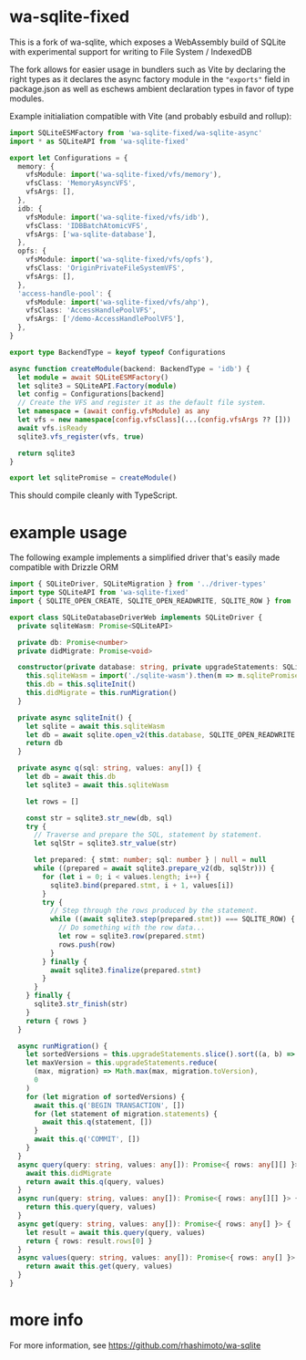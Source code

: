 
# wa-sqlite-fixed

This is a fork of wa-sqlite, which exposes a WebAssembly build of SQLite with experimental support
for writing to File System / IndexedDB

The fork allows for easier usage in bundlers such as Vite by declaring the right types as it
declares the async factory module in the `"exports"` field in package.json as well as eschews
ambient declaration types in favor of type modules.

Example initialiation compatible with Vite (and probably esbuild and rollup):

```typescript
import SQLiteESMFactory from 'wa-sqlite-fixed/wa-sqlite-async'
import * as SQLiteAPI from 'wa-sqlite-fixed'

export let Configurations = {
  memory: {
    vfsModule: import('wa-sqlite-fixed/vfs/memory'),
    vfsClass: 'MemoryAsyncVFS',
    vfsArgs: [],
  },
  idb: {
    vfsModule: import('wa-sqlite-fixed/vfs/idb'),
    vfsClass: 'IDBBatchAtomicVFS',
    vfsArgs: ['wa-sqlite-database'],
  },
  opfs: {
    vfsModule: import('wa-sqlite-fixed/vfs/opfs'),
    vfsClass: 'OriginPrivateFileSystemVFS',
    vfsArgs: [],
  },
  'access-handle-pool': {
    vfsModule: import('wa-sqlite-fixed/vfs/ahp'),
    vfsClass: 'AccessHandlePoolVFS',
    vfsArgs: ['/demo-AccessHandlePoolVFS'],
  },
}

export type BackendType = keyof typeof Configurations

async function createModule(backend: BackendType = 'idb') {
  let module = await SQLiteESMFactory()
  let sqlite3 = SQLiteAPI.Factory(module)
  let config = Configurations[backend]
  // Create the VFS and register it as the default file system.
  let namespace = (await config.vfsModule) as any
  let vfs = new namespace[config.vfsClass](...(config.vfsArgs ?? []))
  await vfs.isReady
  sqlite3.vfs_register(vfs, true)

  return sqlite3
}

export let sqlitePromise = createModule()

```

This should compile cleanly with TypeScript.

# example usage

The following example implements a simplified driver that's easily made compatible with Drizzle ORM

```typescript
import { SQLiteDriver, SQLiteMigration } from '../driver-types'
import type SQLiteAPI from 'wa-sqlite-fixed'
import { SQLITE_OPEN_CREATE, SQLITE_OPEN_READWRITE, SQLITE_ROW } from 'wa-sqlite-fixed'

export class SQLiteDatabaseDriverWeb implements SQLiteDriver {
  private sqliteWasm: Promise<SQLiteAPI>

  private db: Promise<number>
  private didMigrate: Promise<void>

  constructor(private database: string, private upgradeStatements: SQLiteMigration[] = []) {
    this.sqliteWasm = import('./sqlite-wasm').then(m => m.sqlitePromise)
    this.db = this.sqliteInit()
    this.didMigrate = this.runMigration()
  }

  private async sqliteInit() {
    let sqlite = await this.sqliteWasm
    let db = await sqlite.open_v2(this.database, SQLITE_OPEN_READWRITE | SQLITE_OPEN_CREATE)
    return db
  }

  private async q(sql: string, values: any[]) {
    let db = await this.db
    let sqlite3 = await this.sqliteWasm

    let rows = []

    const str = sqlite3.str_new(db, sql)
    try {
      // Traverse and prepare the SQL, statement by statement.
      let sqlStr = sqlite3.str_value(str)

      let prepared: { stmt: number; sql: number } | null = null
      while ((prepared = await sqlite3.prepare_v2(db, sqlStr))) {
        for (let i = 0; i < values.length; i++) {
          sqlite3.bind(prepared.stmt, i + 1, values[i])
        }
        try {
          // Step through the rows produced by the statement.
          while ((await sqlite3.step(prepared.stmt)) === SQLITE_ROW) {
            // Do something with the row data...
            let row = sqlite3.row(prepared.stmt)
            rows.push(row)
          }
        } finally {
          await sqlite3.finalize(prepared.stmt)
        }
      }
    } finally {
      sqlite3.str_finish(str)
    }
    return { rows }
  }

  async runMigration() {
    let sortedVersions = this.upgradeStatements.slice().sort((a, b) => a.toVersion - b.toVersion)
    let maxVersion = this.upgradeStatements.reduce(
      (max, migration) => Math.max(max, migration.toVersion),
      0
    )
    for (let migration of sortedVersions) {
      await this.q('BEGIN TRANSACTION', [])
      for (let statement of migration.statements) {
        await this.q(statement, [])
      }
      await this.q('COMMIT', [])
    }
  }
  async query(query: string, values: any[]): Promise<{ rows: any[][] }> {
    await this.didMigrate
    return await this.q(query, values)
  }
  async run(query: string, values: any[]): Promise<{ rows: any[][] }> {
    return this.query(query, values)
  }
  async get(query: string, values: any[]): Promise<{ rows: any[] }> {
    let result = await this.query(query, values)
    return { rows: result.rows[0] }
  }
  async values(query: string, values: any[]): Promise<{ rows: any[] }> {
    return await this.get(query, values)
  }
}
```

# more info
For more information, see https://github.com/rhashimoto/wa-sqlite